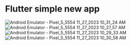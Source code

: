 # Flutter simple new app

![Android Emulator - Pixel_5_5554 11_27_2023 10_31_24 AM](https://github.com/Darkeh1807/News-app-original/assets/84424280/64d75129-523e-42db-a5a4-286fb86fcff7)
![Android Emulator - Pixel_5_5554 11_27_2023 10_27_57 AM](https://github.com/Darkeh1807/News-app-original/assets/84424280/fdb07d85-9aa6-43e9-887b-990d550d1f74)
![Android Emulator - Pixel_5_5554 11_27_2023 10_29_33 AM](https://github.com/Darkeh1807/News-app-original/assets/84424280/c8d8a413-1181-4b6e-bdfb-41f8baa682ae)
![Android Emulator - Pixel_5_5554 11_27_2023 10_30_58 AM](https://github.com/Darkeh1807/News-app-original/assets/84424280/8a5c16b3-874c-4aff-b200-23212eb9dbfd)
